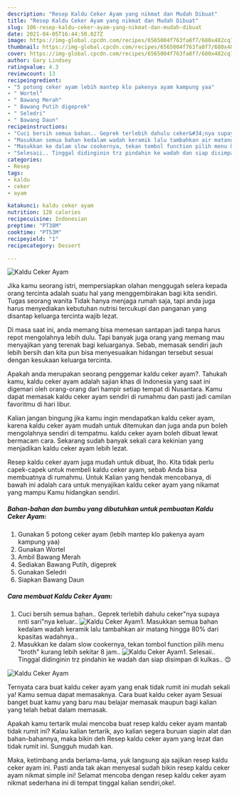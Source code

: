 ```yaml
---
description: "Resep Kaldu Ceker Ayam yang nikmat dan Mudah Dibuat"
title: "Resep Kaldu Ceker Ayam yang nikmat dan Mudah Dibuat"
slug: 106-resep-kaldu-ceker-ayam-yang-nikmat-dan-mudah-dibuat
date: 2021-04-05T16:44:50.027Z
image: https://img-global.cpcdn.com/recipes/6565004f763fa8f7/680x482cq70/kaldu-ceker-ayam-foto-resep-utama.jpg
thumbnail: https://img-global.cpcdn.com/recipes/6565004f763fa8f7/680x482cq70/kaldu-ceker-ayam-foto-resep-utama.jpg
cover: https://img-global.cpcdn.com/recipes/6565004f763fa8f7/680x482cq70/kaldu-ceker-ayam-foto-resep-utama.jpg
author: Gary Lindsey
ratingvalue: 4.3
reviewcount: 13
recipeingredient:
- "5 potong ceker ayam lebih mantep klo pakenya ayam kampung yaa"
- " Wortel"
- " Bawang Merah"
- " Bawang Putih digeprek"
- " Seledri"
- " Bawang Daun"
recipeinstructions:
- "Cuci bersih semua bahan.. Geprek terlebih dahulu ceker&#34;nya supaya nnti sari&#34;nya keluar.."
- "Masukkan semua bahan kedalam wadah keramik lalu tambahkan air matang hingga 80% dari kpasitas wadahnya.."
- "Masukkan ke dalam slow cookernya, tekan tombol function pilih menu &#34;broth&#34; kurang lebih sekitar 8 jam.."
- "Selesaii.. Tinggal didinginin trz pindahin ke wadah dan siap disimpan di kulkas.. 😊"
categories:
- Resep
tags:
- kaldu
- ceker
- ayam

katakunci: kaldu ceker ayam 
nutrition: 128 calories
recipecuisine: Indonesian
preptime: "PT38M"
cooktime: "PT53M"
recipeyield: "1"
recipecategory: Dessert

---
```



![Kaldu Ceker Ayam](https://img-global.cpcdn.com/recipes/6565004f763fa8f7/680x482cq70/kaldu-ceker-ayam-foto-resep-utama.jpg)

Jika kamu seorang istri, mempersiapkan olahan menggugah selera kepada orang tercinta adalah suatu hal yang menggembirakan bagi kita sendiri. Tugas seorang  wanita Tidak hanya menjaga rumah saja, tapi anda juga harus menyediakan kebutuhan nutrisi tercukupi dan panganan yang disantap keluarga tercinta wajib lezat.

Di masa  saat ini, anda memang bisa memesan santapan jadi tanpa harus repot mengolahnya lebih dulu. Tapi banyak juga orang yang memang mau menyajikan yang terenak bagi keluarganya. Sebab, memasak sendiri jauh lebih bersih dan kita pun bisa menyesuaikan hidangan tersebut sesuai dengan kesukaan keluarga tercinta. 



Apakah anda merupakan seorang penggemar kaldu ceker ayam?. Tahukah kamu, kaldu ceker ayam adalah sajian khas di Indonesia yang saat ini digemari oleh orang-orang dari hampir setiap tempat di Nusantara. Kamu dapat memasak kaldu ceker ayam sendiri di rumahmu dan pasti jadi camilan favoritmu di hari libur.

Kalian jangan bingung jika kamu ingin mendapatkan kaldu ceker ayam, karena kaldu ceker ayam mudah untuk ditemukan dan juga anda pun boleh mengolahnya sendiri di tempatmu. kaldu ceker ayam boleh dibuat lewat bermacam cara. Sekarang sudah banyak sekali cara kekinian yang menjadikan kaldu ceker ayam lebih lezat.

Resep kaldu ceker ayam juga mudah untuk dibuat, lho. Kita tidak perlu capek-capek untuk membeli kaldu ceker ayam, sebab Anda bisa membuatnya di rumahmu. Untuk Kalian yang hendak mencobanya, di bawah ini adalah cara untuk menyajikan kaldu ceker ayam yang nikamat yang mampu Kamu hidangkan sendiri.

<!--inarticleads1-->

##### Bahan-bahan dan bumbu yang dibutuhkan untuk pembuatan Kaldu Ceker Ayam:

1. Gunakan 5 potong ceker ayam (lebih mantep klo pakenya ayam kampung yaa)
1. Gunakan  Wortel
1. Ambil  Bawang Merah
1. Sediakan  Bawang Putih, digeprek
1. Gunakan  Seledri
1. Siapkan  Bawang Daun




<!--inarticleads2-->

##### Cara membuat Kaldu Ceker Ayam:

1. Cuci bersih semua bahan.. Geprek terlebih dahulu ceker&#34;nya supaya nnti sari&#34;nya keluar..
<img src="https://img-global.cpcdn.com/steps/e159307484a2f03c/160x128cq70/kaldu-ceker-ayam-langkah-memasak-1-foto.jpg" alt="Kaldu Ceker Ayam">1. Masukkan semua bahan kedalam wadah keramik lalu tambahkan air matang hingga 80% dari kpasitas wadahnya..
1. Masukkan ke dalam slow cookernya, tekan tombol function pilih menu &#34;broth&#34; kurang lebih sekitar 8 jam..
<img src="//assets-global.cpcdn.com/assets/icons/button_play-2c75c40dde080a61004c1f40b05d8f140eaff45d7e9e6481dc71c63d2e7c4909.png" alt="Kaldu Ceker Ayam">1. Selesaii.. Tinggal didinginin trz pindahin ke wadah dan siap disimpan di kulkas.. 😊
<img src="//assets-global.cpcdn.com/assets/icons/button_play-2c75c40dde080a61004c1f40b05d8f140eaff45d7e9e6481dc71c63d2e7c4909.png" alt="Kaldu Ceker Ayam">



Ternyata cara buat kaldu ceker ayam yang enak tidak rumit ini mudah sekali ya! Kamu semua dapat memasaknya. Cara buat kaldu ceker ayam Sesuai banget buat kamu yang baru mau belajar memasak maupun bagi kalian yang telah hebat dalam memasak.

Apakah kamu tertarik mulai mencoba buat resep kaldu ceker ayam mantab tidak rumit ini? Kalau kalian tertarik, ayo kalian segera buruan siapin alat dan bahan-bahannya, maka bikin deh Resep kaldu ceker ayam yang lezat dan tidak rumit ini. Sungguh mudah kan. 

Maka, ketimbang anda berlama-lama, yuk langsung aja sajikan resep kaldu ceker ayam ini. Pasti anda tak akan menyesal sudah bikin resep kaldu ceker ayam nikmat simple ini! Selamat mencoba dengan resep kaldu ceker ayam nikmat sederhana ini di tempat tinggal kalian sendiri,oke!.

